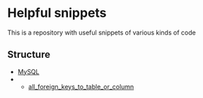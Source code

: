 # Helpful snippets

This is a repository with useful snippets of various kinds of code

## Structure

- [MySQL](/MySQL/)
- - [all_foreign_keys_to_table_or_column](/MySQL/all_foreign_keys_to_table_or_column.md)
